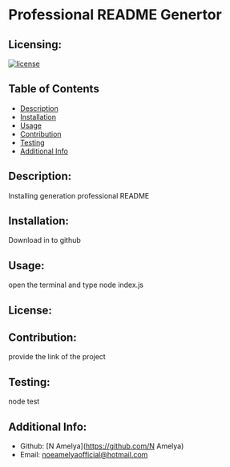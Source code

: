 # Professional README Genertor

  ## Licensing:
  [![license](https://img.shields.io/badge/license--blue)](https://shields.io)

  ## Table of Contents 
  - [Description](#description)
  - [Installation](#installation)
  - [Usage](#usage)
  - [Contribution](#contribution)
  - [Testing](#testing)
  - [Additional Info](#additional-info)

  ## Description:
  Installing generation professional README

  ## Installation:
  Download in to github

  ## Usage:
  open the terminal and type node index.js

  ## License:
  

  ## Contribution:
  provide the link of the project

  ## Testing:
  node test

  ## Additional Info:
  - Github: [N Amelya](https://github.com/N Amelya)
  - Email: noeamelyaofficial@hotmail.com 